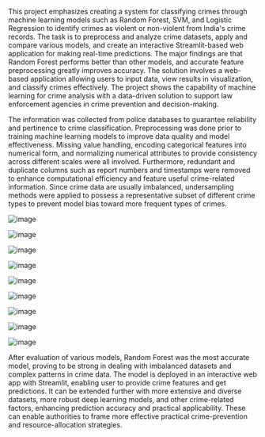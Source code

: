 This project emphasizes creating a system for classifying crimes through machine learning models such as Random Forest, SVM, and Logistic Regression to identify crimes as violent or non-violent from India's crime records. The task is to preprocess and analyze crime datasets, apply and compare various models, and create an interactive Streamlit-based web application for making real-time predictions. 
The major findings are that Random Forest performs better than other models, and accurate feature preprocessing greatly improves accuracy.
The solution involves a web-based application allowing users to input data, view results in visualization, and classify crimes effectively. The project shows the capability of machine learning for crime analysis with a data-driven solution to support law enforcement agencies in crime prevention and decision-making.

The information was collected from police databases to guarantee reliability and pertinence to crime classification. Preprocessing was done prior to training machine learning models to improve data quality and model effectiveness. Missing value handling, encoding categorical features into numerical form, and normalizing numerical attributes to provide consistency across different scales were all involved.
Furthermore, redundant and duplicate columns such as report numbers and timestamps were removed to enhance computational efficiency and feature useful crime-related information. Since crime data are usually imbalanced, undersampling methods were applied to possess a representative subset of different crime types to prevent model bias toward more frequent types of crimes.

![image](https://github.com/user-attachments/assets/83805140-5ee3-4cf0-ab2f-eb9f30588ff6)


![image](https://github.com/user-attachments/assets/c7c1b0fd-b127-45b4-904d-64a35e444c6e)


![image](https://github.com/user-attachments/assets/60070cc0-6e12-4fb8-b605-c5a8252072b6)


![image](https://github.com/user-attachments/assets/44cff63c-b63e-430a-a1c2-48221de66499)


![image](https://github.com/user-attachments/assets/2ddba95c-8ee9-42a0-974b-115228e15e24)


![image](https://github.com/user-attachments/assets/a84992ef-38aa-4768-8190-0585eadec0f3)

![image](https://github.com/user-attachments/assets/41f6280b-6f61-4737-98be-a43e194c3b62)

![image](https://github.com/user-attachments/assets/962c6a8d-be06-458e-b48a-579ae1184d3e)

![image](https://github.com/user-attachments/assets/487b6639-6e90-4f01-b854-83a1d8fff24f)

After evaluation of various models, Random Forest was the most accurate model, proving to be strong in dealing with imbalanced datasets and complex patterns in crime data. The model is deployed in an interactive web app with Streamlit, enabling user to provide crime features and get predictions. It can be extended further with more extensive and diverse datasets, more robust deep learning models, and other crime-related factors, enhancing prediction accuracy and practical applicability. These can enable authorities to frame more effective practical crime-prevention and resource-allocation strategies.








